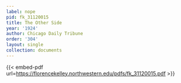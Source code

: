 ```yaml
---
label: nope
pid: fk_31120015
title: The Other Side
year: '1924'
author: Chicago Daily Tribune
order: '304'
layout: single
collection: documents
---
```



{{< embed-pdf url=https://florencekelley.northwestern.edu/pdfs/fk_31120015.pdf >}}